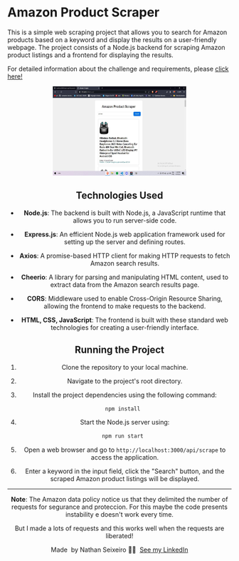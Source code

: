 # Amazon Product Scraper

This is a simple web scraping project that allows you to search for Amazon products based on a keyword and display the results on a user-friendly webpage. The project consists of a Node.js backend for scraping Amazon product listings and a frontend for displaying the results.

For detailed information about the challenge and requirements, please [click here!](challenge.md)

<div align="center">
  <img src="./front/assests/amazon-scraper-print.jpeg" alt="print-screen" width="300" height="200">
<div>


## Technologies Used

- **Node.js**: The backend is built with Node.js, a JavaScript runtime that allows you to run server-side code.

- **Express.js**: An efficient Node.js web application framework used for setting up the server and defining routes.

- **Axios**: A promise-based HTTP client for making HTTP requests to fetch Amazon search results.

- **Cheerio**: A library for parsing and manipulating HTML content, used to extract data from the Amazon search results page.

- **CORS**: Middleware used to enable Cross-Origin Resource Sharing, allowing the frontend to make requests to the backend.

- **HTML, CSS, JavaScript**: The frontend is built with these standard web technologies for creating a user-friendly interface.

## Running the Project

1. Clone the repository to your local machine.

2. Navigate to the project's root directory.

3. Install the project dependencies using the following command:

``` bash
  npm install
```

4. Start the Node.js server using:

``` bash
  npm run start
```

5. Open a web browser and go to `http://localhost:3000/api/scrape` to access the application.

6. Enter a keyword in the input field, click the "Search" button, and the scraped Amazon product listings will be displayed.

---

**Note**: The Amazon data policy notice us that they delimited the number of requests for segurance 
and proteccion. For this maybe the code presents instability e doesn't work every time.

But I made a lots of requests and this works well when the requests are liberated!

Made &nbsp;by Nathan Seixeiro 👨‍💻 &nbsp;[See my LinkedIn](https://www.linkedin.com/in/nathan-seixeiro/) 
